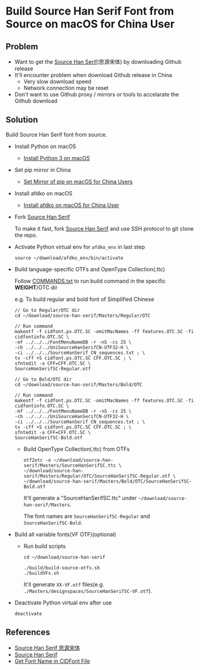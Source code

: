 # Build Source Han Serif Font from Source on macOS for China User

## Problem
* Want to get the [Source Han Serif](https://github.com/adobe-fonts/source-han-serif)(思源宋体) by downloading Github release
* It'll encounter problem when download Github release in China
  * Very slow download speed
  * Network connection may be reset
* Don't want to use Github proxy / mirrors or tools to accelarate the Github download

## Solution
Build Source Han Serif font from source.

* Install Python on macOS
  * [Install Python 3 on macOS](https://github.com/northbright/Notes/blob/master/python/install-python3-on-macos.md)

* Set pip mirror in China
  * [Set Mirror of pip on macOS for China Users](https://github.com/northbright/Notes/blob/master/python/set-mirror-of-pip-on-macos-for-china-users.md)

* Install afdko on macOS
  * [Install afdko on macOS for China User](https://github.com/northbright/Notes/blob/master/font/install-afdko-on-macos-for-china-user.md)

* Fork [Source Han Serif](https://github.com/adobe-fonts/source-han-serif)

  To make it fast, fork [Source Han Serif](https://github.com/adobe-fonts/source-han-serif) and use SSH protocol to git clone the repo.

* Activate Python virtual env for `afdko_env` in last step
    
  ```shell
  source ~/download/afdko_env/bin/activate
  ```

* Build language-specific OTFs and OpenType Collection(.ttc)

  Follow [COMMANDS.txt](https://github.com/adobe-fonts/source-han-serif/blob/master/COMMANDS.txt)
 to run build command in the specific **WEIGHT**/OTC dir

  e.g. To build regular and bold font of Simplified Chinese

  ```shell
  // Go to Regular/OTC dir
  cd ~/download/source-han-serif/Masters/Regular/OTC

  // Run command
  makeotf -f cidfont.ps.OTC.SC -omitMacNames -ff features.OTC.SC -fi cidfontinfo.OTC.SC \
  -mf ../../../FontMenuNameDB -r -nS -cs 25 \
  -ch ../../../UniSourceHanSerifCN-UTF32-H \
  -ci ../../../SourceHanSerif_CN_sequences.txt ; \
  tx -cff +S cidfont.ps.OTC.SC CFF.OTC.SC ; \
  sfntedit -a CFF=CFF.OTC.SC \
  SourceHanSerifSC-Regular.otf
  ```

  ```shell
  // Go to Bold/OTC dir
  cd ~/download/source-han-serif/Masters/Bold/OTC

  // Run command
  makeotf -f cidfont.ps.OTC.SC -omitMacNames -ff features.OTC.SC -fi cidfontinfo.OTC.SC \
  -mf ../../../FontMenuNameDB -r -nS -cs 25 \
  -ch ../../../UniSourceHanSerifCN-UTF32-H \
  -ci ../../../SourceHanSerif_CN_sequences.txt ; \
  tx -cff +S cidfont.ps.OTC.SC CFF.OTC.SC ; \
  sfntedit -a CFF=CFF.OTC.SC \
  SourceHanSerifSC-Bold.otf
  ```

  * Build OpenType Collection(.ttc) from OTFs

    ```shell
    otf2otc -o ~/download/source-han-serif/Masters/SourceHanSerifSC.ttc \
    ~/download/source-han-serif/Masters/Regular/OTC/SourceHanSerifSC-Regular.otf \
    ~/download/source-han-serif/Masters/Bold/OTC/SourceHanSerifSC-Bold.otf
    ```
 
    It'll generate a "SourceHanSerifSC.ttc" under `~/download/source-han-serif/Masters`.

    The font names are `SourceHanSerifSC-Regular` and `SourceHanSerifSC-Bold`.

* Build all variable fonts(VF OTF)(optional)

  * Run build scripts

    ```shell
    cd ~/download/source-han-serif

    ./build/build-source-otfs.sh
    ./buildVFs.sh
    ```

    It'll generate `XX-VF.otf` files(e.g. `./Masters/designspaces/SourceHanSerifSC-VF.otf`).

* Deactivate Python virtual env after use

  ```shell
  deactivate
  ```

## References
* [Source Han Serif 思源宋体](https://source.typekit.com/source-han-sans/cn/)
* [Source Han Serif](https://github.com/adobe-fonts/source-han-serif)
* [Get Font Name in CIDFont File](https://github.com/northbright/Notes/blob/master/font/get-font-name-in-cidfont-file.md)
